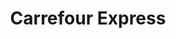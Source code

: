 ---
title: "Carrefour Express"
url: /ciudad-autonoma-de-buenos-aires/carrefour-express-billinghurst/
shop: comodidad
---